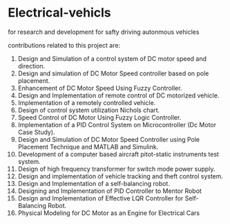 # Electrical-vehicls
for research and development for safty driving autonmous vehicles 

contributions related to this project are: 
1.	Design and Simulation of a control system of DC motor speed and direction.
2.	Design and simulation of DC Motor Speed controller based on pole placement.
3.	Enhancement of DC Motor Speed Using Fuzzy Controller.
4.	Design and Implementation of remote control of DC motorized vehicle.
5.	Implementation of a remotely controlled vehicle.
6.	Design of control system utilization Nichols chart.
7.	Speed Control of DC Motor Using Fuzzy Logic Controller.
8.	Implementation of a PID Control System on Microcontroller (Dc Motor Case Study).
9.	Design and Simulation of DC Motor Speed Controller using Pole Placement Technique and MATLAB and Simulink.
10.	Development of a computer based aircraft pitot-static instruments test system. 
11.	Design of high frequency transformer for switch mode power supply.
12.	Design and implementation of vehicle tracking and theft control system.
13.	Design and Implementation of a self-balancing robot.
14.	Designing and Implementation of PID Controller to Mentor Robot
15.	Design and Implementation of Effective LQR Controller for Self-Balancing Robot.
16.	Physical Modeling for DC Motor as an Engine for Electrical Cars
